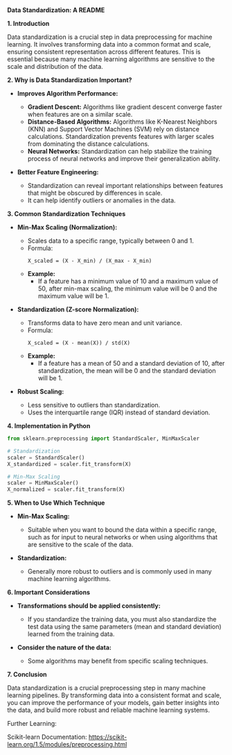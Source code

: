 

**Data Standardization: A README**

**1. Introduction**

Data standardization is a crucial step in data preprocessing for machine learning. It involves transforming data into a common format and scale, ensuring consistent representation across different features. This is essential because many machine learning algorithms are sensitive to the scale and distribution of the data. 

**2. Why is Data Standardization Important?**

* **Improves Algorithm Performance:** 
    * **Gradient Descent:** Algorithms like gradient descent converge faster when features are on a similar scale. 
    * **Distance-Based Algorithms:** Algorithms like K-Nearest Neighbors (KNN) and Support Vector Machines (SVM) rely on distance calculations. Standardization prevents features with larger scales from dominating the distance calculations.
    * **Neural Networks:** Standardization can help stabilize the training process of neural networks and improve their generalization ability.

* **Better Feature Engineering:** 
    * Standardization can reveal important relationships between features that might be obscured by differences in scale.
    * It can help identify outliers or anomalies in the data.

**3. Common Standardization Techniques**

* **Min-Max Scaling (Normalization):**
    - Scales data to a specific range, typically between 0 and 1.
    - Formula: 
      ```
      X_scaled = (X - X_min) / (X_max - X_min)
      ```
    - **Example:** 
      - If a feature has a minimum value of 10 and a maximum value of 50, after min-max scaling, the minimum value will be 0 and the maximum value will be 1.

* **Standardization (Z-score Normalization):**
    - Transforms data to have zero mean and unit variance.
    - Formula: 
      ```
      X_scaled = (X - mean(X)) / std(X) 
      ```
    - **Example:** 
      - If a feature has a mean of 50 and a standard deviation of 10, after standardization, the mean will be 0 and the standard deviation will be 1.

* **Robust Scaling:**
    - Less sensitive to outliers than standardization.
    - Uses the interquartile range (IQR) instead of standard deviation.

**4. Implementation in Python**

```python
from sklearn.preprocessing import StandardScaler, MinMaxScaler

# Standardization
scaler = StandardScaler()
X_standardized = scaler.fit_transform(X) 

# Min-Max Scaling
scaler = MinMaxScaler()
X_normalized = scaler.fit_transform(X) 
```

**5. When to Use Which Technique**

* **Min-Max Scaling:** 
    - Suitable when you want to bound the data within a specific range, such as for input to neural networks or when using algorithms that are sensitive to the scale of the data.

* **Standardization:** 
    - Generally more robust to outliers and is commonly used in many machine learning algorithms.

**6. Important Considerations**

* **Transformations should be applied consistently:** 
    - If you standardize the training data, you must also standardize the test data using the same parameters (mean and standard deviation) learned from the training data.

* **Consider the nature of the data:** 
    - Some algorithms may benefit from specific scaling techniques.

**7. Conclusion**

Data standardization is a crucial preprocessing step in many machine learning pipelines. By transforming data into a consistent format and scale, you can improve the performance of your models, gain better insights into the data, and build more robust and reliable machine learning systems.

Further Learning:

Scikit-learn Documentation:
https://scikit-learn.org/1.5/modules/preprocessing.html
